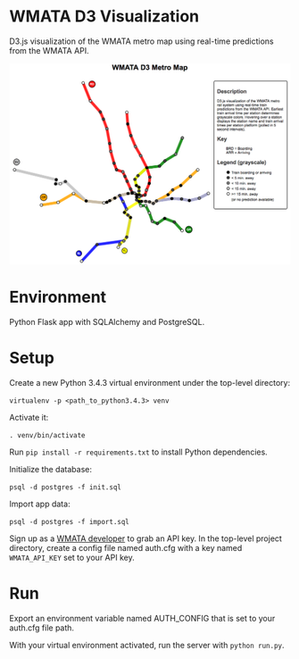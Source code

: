 WMATA D3 Visualization
======================

D3.js visualization of the WMATA metro map using real-time predictions from the WMATA API.

![alt tag](https://raw.githubusercontent.com/cyan1/WMATA-D3/544198f6941d997ff721fcb45058b7f9012362bf/WMATA_D3.png)

Environment
===========

Python Flask app with SQLAlchemy and PostgreSQL.

Setup
=====

Create a new Python 3.4.3 virtual environment under the top-level directory:

`virtualenv -p <path_to_python3.4.3> venv`

Activate it:

`. venv/bin/activate`

Run `pip install -r requirements.txt` to install Python dependencies.

Initialize the database:

`psql -d postgres -f init.sql`

Import app data:

`psql -d postgres -f import.sql`

Sign up as a [WMATA developer](https://developer.wmata.com/) to grab an API key. In the top-level project directory, create a config file named auth.cfg with a key named `WMATA_API_KEY` set to your API key.

Run
===

Export an environment variable named AUTH_CONFIG that is set to your auth.cfg file path.

With your virtual environment activated, run the server with `python run.py`.
